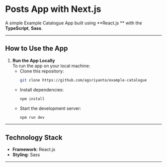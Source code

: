 # Posts App with Next.js

A simple Example Catalogue App built using **React.js ** with the **TypeScript**, **Sass**.

---

## **How to Use the App**

1. **Run the App Locally**  
   To run the app on your local machine:  
   - Clone this repository:  
     ```bash
     git clone https://github.com/agsriyanto/example-catalogue
     ```  
   - Install dependencies:  
     ```bash
     npm install
     ```  
   - Start the development server:  
     ```bash
     npm run dev
     ```  

---

## **Technology Stack**

- **Framework**: React.js 
- **Styling**: Sass


---
